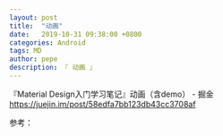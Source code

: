 ```yaml
---
layout: post
title:  "动画"
date:   2019-10-31 09:38:00 +0800
categories: Android
tags: MD
author: pepe
description: 『 动画 』
---
```


『Material Design入门学习笔记』动画（含demo） - 掘金
https://juejin.im/post/58edfa7bb123db43cc3708af






















参考：




















